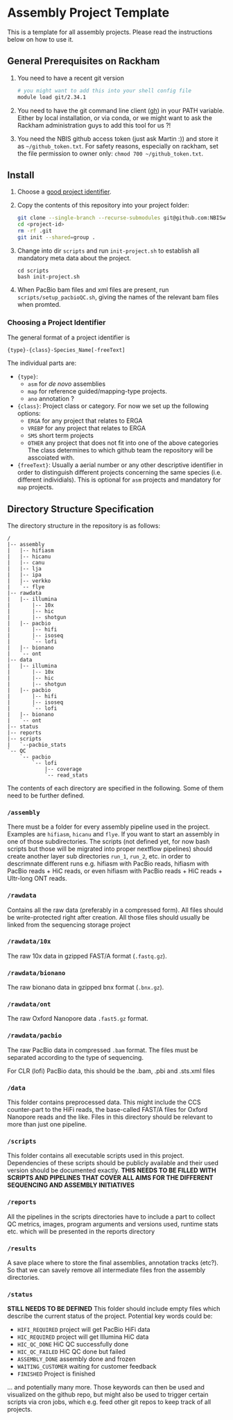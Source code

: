 # Assembly Project Template

This is a template for all assembly projects. Please read the instructions below
on how to use it.

## General Prerequisites on Rackham 

1. You need to have a recent git version
    ```sh
    # you might want to add this into your shell config file
    module load git/2.34.1
    ```
2. You need to have the git command line client ([gh](https://cli.github.com/)) in your PATH variable. Either by local installation, or via conda, or we might want to ask the Rackham administration guys to add this tool for us ?! 

3. You need the NBIS github access token (just ask Martin :)) and store it as `~/github_token.txt`. For safety reasons, especially on rackham, set the file permission to owner only: `chmod 700 ~/github_token.txt`.

## Install

1. Choose a [good project identifier](#choosing-a-project-identifier).
2. Copy the contents of this repository into your project folder:

   ```sh
   git clone --single-branch --recurse-submodules git@github.com:NBISweden/assembly-project-template.git <project-id>
   cd <project-id>
   rm -rf .git
   git init --shared=group .
   ```

3. Change into dir `scripts` and run `init-project.sh` to establish all mandatory meta data about
   the project.
   ```
   cd scripts
   bash init-project.sh
   ```

4. When PacBio bam files and xml files are present, run `scripts/setup_pacbioQC.sh`, giving the names of the relevant bam files when promted.

### Choosing a Project Identifier

The general format of a project identifier is

    {type}-{class}-Species_Name[-freeText]

The individual parts are:

- `{type}`:
    - `asm` for _de novo_ assemblies
    - `map` for reference guided/mapping-type projects.
    - `ano` annotation ? 
- `{class}`: Project class or category. For now we set up the following options:
    - `ERGA` for any project that relates to ERGA
    - `VREBP` for any project that relates to ERGA
    - `SMS` short term projects
    - `OTHER` any project that does not fit into one of the above categories
    The class determines to which github team the repository will be asscoiated with.
- `{freeText}`: Usually a aerial number or any other descriptive identifier in order to distinguish different projects concerning the same species (i.e. different individials). This is optional for `asm` projects and mandatory for `map`
  projects.

## Directory Structure Specification

The directory structure in the repository is as follows:

```
/
|-- assembly
|   |-- hifiasm
|   |-- hicanu
|   |-- canu
|   |-- lja
|   |-- ipa
|   |-- verkko
|   `-- flye
|-- rawdata
|   |-- illumina 
|       |-- 10x
|       |-- hic
|       |-- shotgun
|   |-- pacbio
|       |-- hifi
|       |-- isoseq
|       `-- lofi
|   |-- bionano
|   `-- ont
|-- data
|   |-- illumina 
|       |-- 10x
|       |-- hic
|       |-- shotgun
|   |-- pacbio
|       |-- hifi
|       |-- isoseq
|       `-- lofi
|   |-- bionano
|   `-- ont
|-- status
|-- reports
|-- scripts
|   `--pacbio_stats
`-- QC
    `-- pacbio
        `-- lofi
            |-- coverage
            `-- read_stats
```

The contents of each directory are specified in the following. Some of them need to be further defined.


### `/assembly`

There must be a folder for every assembly pipeline used in the project. Examples are `hifiasm`, `hicanu` and `flye`. If you want to start an assembly in one of those subdirectories. The scripts (not defined yet, for now bash scripts but those will be migrated into proper nextflow pipelines) should create another layer sub directories `run_1`, `run_2`, etc. in order to descrimnate different runs e.g. hifiasm with PacBio reads, hifiasm with PacBio reads + HiC reads, or even  hifiasm with PacBio reads + HiC reads + Ultr-long ONT reads. 

### `/rawdata`

Contains all the raw data (preferably in a compressed form). All files should be write-protected right after creation. All those files should usually be linked from the sequencing storage project 

### `/rawdata/10x`

The raw 10x data in gzipped FAST/A format (`.fastq.gz`).

### `/rawdata/bionano`

The raw bionano data in gzipped bnx format (`.bnx.gz`).

### `/rawdata/ont`

The raw Oxford Nanopore data `.fast5.gz` format.

### `/rawdata/pacbio`

The raw PacBio data in compressed `.bam` format. The files must be separated
according to the type of sequencing.

For CLR (lofi) PacBio data, this should be the .bam, .pbi and .sts.xml files

### `/data`

This folder contains preprocessed data. This might include the CCS counter-part
to the HiFi reads, the base-called FAST/A files for Oxford Nanopore reads and
the like. Files in this directory should be relevant to more than just one
pipeline.

### `/scripts`

This folder contains all executable scripts used in this project. Dependencies
of these scripts should be publicly available and their used version should be
documented exactly. **THIS NEEDS TO BE FILLED WITH SCRIPTS AND PIPELINES THAT COVER ALL AIMS FOR THE DIFFERENT SEQUENCING AND ASSEMBLY INITIATIVES**

### `/reports`

All the pipelines in the scripts directories have to include a part to collect QC metrics, images, program arguments and versions used, runtime stats etc. which will be presented in the reports directory 

### `/results`

A save place where to store the final assemblies, annotation tracks (etc?). So that we can savely remove all intermediate files fron the assembly directories.

### `/status`

**STILL NEEDS TO BE DEFINED** This folder should include empty files which describe the current status of the project. Potential key words could be:
 
- `HIFI_REQUIRED` project will get PacBio HiFi data 
- `HIC_REQUIRED`  project will get Illumina HiC data 
- `HIC_QC_DONE`   HiC QC successfully done
- `HIC_QC_FAILED` HiC QC done but failed 
- `ASSEMBLY_DONE` assembly done and frozen
- `WAITING_CUSTOMER` waiting for customer feedback
- `FINISHED`      Project is finished

... and potentially many more. Those keywords can then be used and visualized on the github repo, but might also be used to trigger certain scripts via cron jobs, which e.g. feed other git repos to keep track of all projects. 
